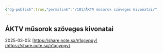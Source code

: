 ```yaml
---
{"dg-publish":true,"permalink":"/101/ÁKTV műsorok szöveges kivonatai/","title":"ÁKTV műsorok szöveges kivonatai","created":"2025-03-05T15:52","updated":"2025-03-05T23:22"}
---
```



## ÁKTV műsorok szöveges kivonatai

2025-03-05: [https://share.note.sx/n1qcypgv](https://share.note.sx/n1qcypgv)

